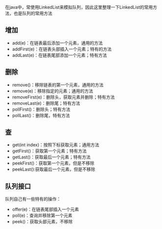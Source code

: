 在java中，常使用LinkedList来模拟队列，因此这里整理一下LinkedList的常用方法，也是队列的常用方法


## 增加
- add(e)：在链表最后添加一个元素，通用的方法
- addFirst(e)：在链表头部插入一个元素；特有的方法
- addLast(e)：在链表尾部添加一个元素；特有方法



## 删除
- remove()：移除链表的第一个元素，通用的方法
- remove(e)：移除指定的元素；通用的方法
- removeFirst(e)：删除头，获取元素并删除；特有方法
- removeLast(e)：删除尾；特有方法
- pollFirst()：删除头；特有方法
- pollLast()：删除尾，特有方法
  
## 查
- get(int index)：按照下标获取元素；通用方法
- getFirst()：获取第一个元素；特有方法
- getLast()：获取最后一个元素；特有方法
- peekFirst()：获取第一个元素，但是不移除
- peekLast():获取最后一个元素，但是不移除


## 队列接口
队列自己有一些特有的操作：
- offer(e)：在链表尾部插入一个元素
- poll(e)：查询并移除第一个元素
- peek()：获取头部元素，不移除

